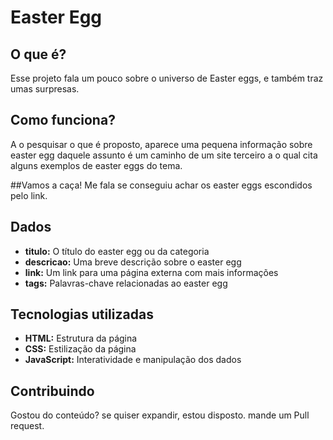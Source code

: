 # Easter Egg

## O que é?
Esse projeto fala um pouco sobre o universo de Easter eggs, e também traz umas surpresas.

## Como funciona?
A o pesquisar o que é proposto, aparece uma pequena informação sobre easter egg daquele assunto é um caminho de um site terceiro a o qual cita alguns exemplos de easter eggs do tema. 

##Vamos a caça!
Me fala se conseguiu achar os easter eggs escondidos pelo link.

## Dados
* **titulo:** O título do easter egg ou da categoria
* **descricao:** Uma breve descrição sobre o easter egg
* **link:** Um link para uma página externa com mais informações
* **tags:** Palavras-chave relacionadas ao easter egg

## Tecnologias utilizadas
* **HTML:** Estrutura da página
* **CSS:** Estilização da página
* **JavaScript:** Interatividade e manipulação dos dados

## Contribuindo
Gostou do conteúdo? se quiser expandir, estou disposto.
mande um Pull request.
